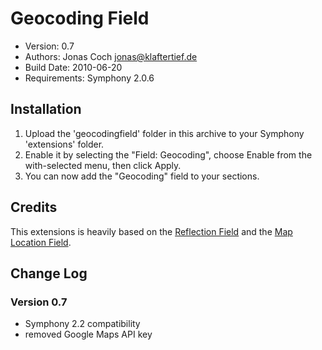 # Geocoding Field #

* Version: 0.7
* Authors: Jonas Coch <jonas@klaftertief.de>
* Build Date: 2010-06-20
* Requirements: Symphony 2.0.6


## Installation ##

1. Upload the 'geocodingfield' folder in this archive to your Symphony 'extensions' folder.
2. Enable it by selecting the "Field: Geocoding", choose Enable from the with-selected menu, then click Apply.
3. You can now add the "Geocoding" field to your sections.

## Credits ##

This extensions is heavily based on the [Reflection Field][1] and the [Map Location Field][2].


[1]: http://symphony-cms.com/download/extensions/view/20737/
[2]: http://symphony-cms.com/download/extensions/view/35942/

## Change Log ##

### Version 0.7 ###

* Symphony 2.2 compatibility
* removed Google Maps API key